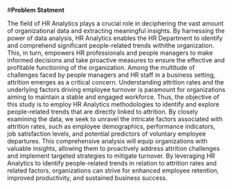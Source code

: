 #**Problem Statment**

The field of HR Analytics plays a crucial role in deciphering the vast amount of organizational data and extracting meaningful insights. By harnessing the power of data analysis, HR Analytics enables the HR Department to identify and comprehend significant people-related trends withithe organization. This, in turn, empowers HR professionals and people managers to make informed decisions and take proactive measures to ensure the effective and profitable functioning of the organization.
Among the multitude of challenges faced by people managers and HR staff in a business setting, attrition emerges as a critical concern. Understanding attrition rates and the underlying factors driving employee turnover is paramount for organizations aiming to maintain a stable and engaged workforce.
Thus, the objective of this study is to employ HR Analytics methodologies to identify and explore people-related trends that are directly linked to attrition. By closely examining the data, we seek to unravel the intricate factors associated with attrition rates, such as employee demographics, performance indicators, job satisfaction levels, and potential predictors of voluntary employee departures.
This comprehensive analysis will equip organizations with valuable insights, allowing them to proactively address attrition challenges and implement targeted strategies to mitigate turnover. By leveraging HR Analytics to identify people-related trends in relation to attrition rates and related factors, organizations can strive for enhanced employee retention, improved productivity, and sustained business success.
